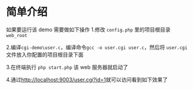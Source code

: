 简单介绍
===
如果要运行该 demo 需要做如下操作 
1.修改 `config.php` 里的项目根目录 `web_root` 

2.编译`cgi-demo\user.c`，编译命令`gcc -o user.cgi user.c`，然后将 `user.cgi` 文件放入你配置的项目根目录下面 

3.在终端执行 `php start.php`  该 web 服务器就启动了 

4.通过[http://localhost:9003/user.cgi?id=1][1]就可以访问看到如下效果了

  [1]: http://localhost:9003/user.cgi?id=1
